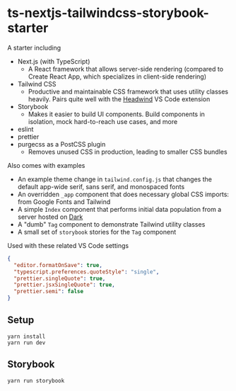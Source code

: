 # ts-nextjs-tailwindcss-storybook-starter

A starter including

- Next.js (with TypeScript)
  - A React framework that allows server-side rendering (compared to Create React App, which specializes in client-side rendering)
- Tailwind CSS
  - Productive and maintainable CSS framework that uses utility classes heavily. Pairs quite well with the [Headwind](https://marketplace.visualstudio.com/items?itemName=heybourn.headwind) VS Code extension
- Storybook
  - Makes it easier to build UI components. Build components in isolation, mock hard-to-reach use cases, and more
- eslint
- prettier
- purgecss as a PostCSS plugin
  - Removes unused CSS in production, leading to smaller CSS bundles

Also comes with examples

- An example theme change in `tailwind.config.js` that changes the default app-wide serif, sans serif, and monospaced fonts
- An overridden `_app` component that does necessary global CSS imports: from Google Fonts and Tailwind
- A simple `Index` component that performs initial data population from a server hosted on [Dark](https://darklang.com/)
- A "dumb" `Tag` component to demonstrate Tailwind utility classes
- A small set of `storybook` stories for the `Tag` component

Used with these related VS Code settings

```json
{
  "editor.formatOnSave": true,
  "typescript.preferences.quoteStyle": "single",
  "prettier.singleQuote": true,
  "prettier.jsxSingleQuote": true,
  "prettier.semi": false
}
```

## Setup

```
yarn install
yarn run dev
```

## Storybook

```
yarn run storybook
```

